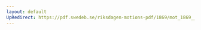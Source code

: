 ```yaml
---
layout: default
UpRedirect: https://pdf.swedeb.se/riksdagen-motions-pdf/1869/mot_1869__ak__00263/mot_1869__ak__00263_002.pdf
---
```

